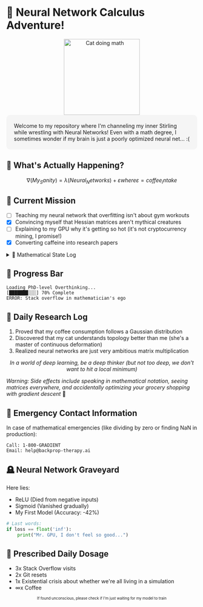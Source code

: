 # 🧠 Neural Network Calculus Adventure! 
<div align="center">
    <img src="https://raw.githubusercontent.com/JoeyBling/JoeyBling/master/pic/pusheencode.gif" width="200" alt="Cat doing math" />
</div>

<div style="background-color: #f5f5f5; padding: 20px; border-radius: 10px;">
Welcome to my repository where I'm channeling my inner Stirling while wrestling with Neural Networks! Even with a math degree, I sometimes wonder if my brain is just a poorly optimized neural net... :(
</div>

## 🤔 What's Actually Happening?
```math
∇(My_Sanity) = λ(Neural_Networks) + ε
where ε = coffee_intake
```

## 🎯 Current Mission
- [ ] Teaching my neural network that overfitting isn't about gym workouts
- [x] Convincing myself that Hessian matrices aren't mythical creatures
- [ ] Explaining to my GPU why it's getting so hot (it's not cryptocurrency mining, I promise!)
- [x] Converting caffeine into research papers

<details>
<summary>🧮 Mathematical State Log</summary>

- Morning: "Let's derive some elegant proofs!"
- Afternoon: "Is this a tensor or my tangled headphones?"
- Evening: "Maybe the real gradients were the friends we made along the way"
- Night: "Dear diary, today I dreamt in higher dimensions..."

</details>

## 🚀 Progress Bar
```
Loading PhD-level Overthinking...
[███████░░░] 70% Complete
ERROR: Stack overflow in mathematician's ego
```

## 📝 Daily Research Log
1. Proved that my coffee consumption follows a Gaussian distribution
2. Discovered that my cat understands topology better than me (she's a master of continuous deformation)
3. Realized neural networks are just very ambitious matrix multiplication

<div align="center">
<i>In a world of deep learning, be a deep thinker (but not too deep, we don't want to hit a local minimum)</i>
</div>

*Warning: Side effects include speaking in mathematical notation, seeing matrices everywhere, and accidentally optimizing your grocery shopping with gradient descent* 🧮

## 🏥 Emergency Contact Information
In case of mathematical emergencies (like dividing by zero or finding NaN in production):
```
Call: 1-800-GRADIENT
Email: help@backprop-therapy.ai
```

## 🪦 Neural Network Graveyard
Here lies:
- ReLU (Died from negative inputs)
- Sigmoid (Vanished gradually)
- My First Model (Accuracy: -42%)
```python
# Last words:
if loss == float('inf'):
    print("Mr. GPU, I don't feel so good...")
```

## 💊 Prescribed Daily Dosage
- 3x Stack Overflow visits
- 2x Git resets
- 1x Existential crisis about whether we're all living in a simulation
- ∞x Coffee

<div align="center">
    <sub><sup>If found unconscious, please check if I'm just waiting for my model to train</sup></sub>
</div>
